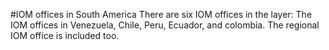 #IOM offices in South America
There are six IOM offices in the layer: The IOM offices in Venezuela, Chile, Peru, Ecuador, and colombia. The regional IOM office is included too.
